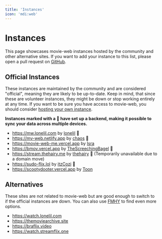 ```yaml
---
title: 'Instances'
icon: 'mdi:web'
---
```


# Instances

This page showcases movie-web instances hosted by the community and other alternative sites. If you want to add your instance to this list, please open a pull request on [GitHub](https://github.com/movie-web/docs).

## Official Instances

These instances are maintained by the community and are considered "official", meaning they are likely to be up-to-date. Keep in mind, that since these are volunteer instances, they might be down or stop working entirely at any time. If you want to be sure you have access to movie-web, you should consider [hosting your own instance](../1.self-hosting/1.hosting-intro.md). 

<b>Instances marked with a 💾 have set up a backend, making it possible to sync your data across multiple devices.</b>

* https://mw.lonelil.com by [lonelil](https://github.com/lonelil) 💾
* https://mv-web.netlify.app by [chaos](https://github.com/qtchaos) 💾
* https://movie-web-me.vercel.app by [Isra](https://github.com/zisra)
* https://bmov.vercel.app by [TheScreechingBagel](https://github.com/TheScreechingBagel) 💾
* https://stream.thehairy.me by [thehairy](https://github.com/thehairy) 💾 (Temporarily unavailable due to a domain move)
* https://sudo-flix.lol by [itzCozi](https://gitlab.com/itzCozi) 💾
* https://scootydooter.vercel.app by [Toon](https://github.com/Toon-arch)

## Alternatives

These sites are not related to movie-web but are good enough to switch to if the official instances are down. You can also use [FMHY](https://fmhy.pages.dev/videopiracyguide) to find even more options.

* https://watch.lonelil.com
* https://themoviearchive.site
* https://braflix.video
* https://watch.streamflix.one
